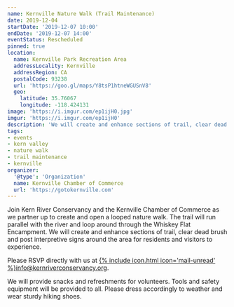 ```yaml
---
name: Kernville Nature Walk (Trail Maintenance)
date: 2019-12-04
startDate: '2019-12-07 10:00'
endDate: '2019-12-07 14:00'
eventStatus: Rescheduled
pinned: true
location:
  name: Kernville Park Recreation Area
  addressLocality: Kernville
  addressRegion: CA
  postalCode: 93238
  url: 'https://goo.gl/maps/Y8tsP1htneWGUSnV8'
  geo:
    latitude: 35.76067
    longitude: -118.424131
image: 'https://i.imgur.com/ep1ijH0.jpg'
imgur: 'https://i.imgur.com/ep1ijH0'
description: 'We will create and enhance sections of trail, clear dead brush and post interpretive signs around the area for residents and visitors to experience'
tags:
- events
- kern valley
- nature walk
- trail maintenance
- kernville
organizer:
  '@type': 'Organization'
  name: Kernville Chamber of Commerce
  url: 'https://gotokernville.com'
---
```

Join Kern River Conservancy and the Kernville Chamber of Commerce as we partner
up to create and open a looped nature walk. The trail will run parallel with the
river and loop around through the Whiskey Flat Encampment. We will create and
enhance sections of trail, clear dead brush and post interpretive signs around
the area for residents and visitors to experience.

Please RSVP directly with us at <a href="mailto:info@kernriverconservancy.org" class="underline link-color">{% include icon.html icon='mail-unread' %}info@kernriverconservancy.org.</a>

We will provide snacks and refreshments for volunteers. Tools and safety
equipment will be provided to all. Please dress accordingly to weather and wear
sturdy hiking shoes.
